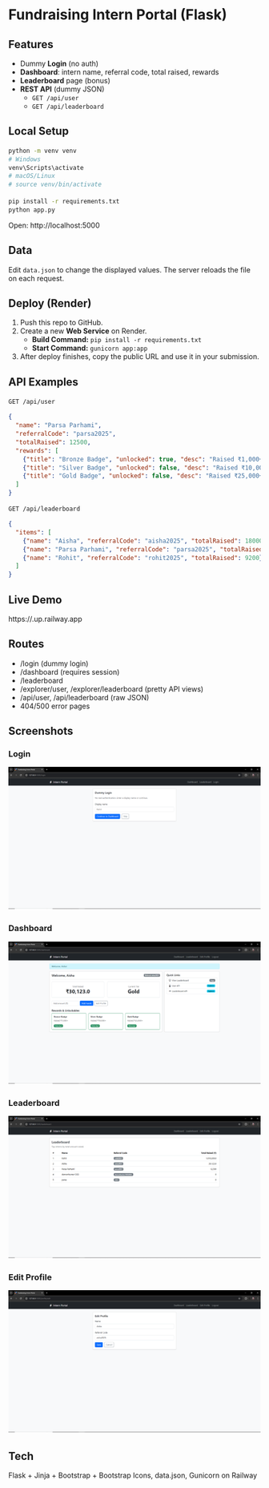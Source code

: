 
# Fundraising Intern Portal (Flask)


## Features
- Dummy **Login** (no auth)
- **Dashboard**: intern name, referral code, total raised, rewards
- **Leaderboard** page (bonus)
- **REST API** (dummy JSON)
  - `GET /api/user`
  - `GET /api/leaderboard`

## Local Setup

```bash
python -m venv venv
# Windows
venv\Scripts\activate
# macOS/Linux
# source venv/bin/activate

pip install -r requirements.txt
python app.py
```

Open: http://localhost:5000

## Data

Edit `data.json` to change the displayed values. The server reloads the file on each request.

## Deploy (Render)
1. Push this repo to GitHub.
2. Create a new **Web Service** on Render.
   - **Build Command:** `pip install -r requirements.txt`
   - **Start Command:** `gunicorn app:app`
3. After deploy finishes, copy the public URL and use it in your submission.

## API Examples

`GET /api/user`

```json
{
  "name": "Parsa Parhami",
  "referralCode": "parsa2025",
  "totalRaised": 12500,
  "rewards": [
    {"title": "Bronze Badge", "unlocked": true, "desc": "Raised ₹1,000+"},
    {"title": "Silver Badge", "unlocked": false, "desc": "Raised ₹10,000+"},
    {"title": "Gold Badge", "unlocked": false, "desc": "Raised ₹25,000+"}
  ]
}
```

`GET /api/leaderboard`

```json
{
  "items": [
    {"name": "Aisha", "referralCode": "aisha2025", "totalRaised": 18000},
    {"name": "Parsa Parhami", "referralCode": "parsa2025", "totalRaised": 12500},
    {"name": "Rohit", "referralCode": "rohit2025", "totalRaised": 9200}
  ]
}
```
## Live Demo
https://<your-app>.up.railway.app

## Routes
- /login (dummy login)
- /dashboard (requires session)
- /leaderboard
- /explorer/user, /explorer/leaderboard (pretty API views)
- /api/user, /api/leaderboard (raw JSON)
- 404/500 error pages
## Screenshots

### Login
![Login](login.png)

### Dashboard
![Dashboard](dashboard.png)

### Leaderboard
![Leaderboard](leaderboard.png)

### Edit Profile
![Edit Profile](editprofile.png)

## Tech
Flask + Jinja + Bootstrap + Bootstrap Icons, data.json, Gunicorn on Railway
